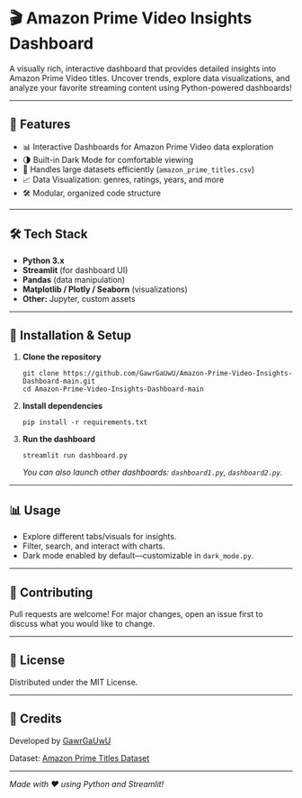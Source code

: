 # 🎬 Amazon Prime Video Insights Dashboard

A visually rich, interactive dashboard that provides detailed insights into Amazon Prime Video titles. Uncover trends, explore data visualizations, and analyze your favorite streaming content using Python-powered dashboards!

---

## 🚀 Features

- 📊 Interactive Dashboards for Amazon Prime Video data exploration
- 🌗 Built-in Dark Mode for comfortable viewing
- 📁 Handles large datasets efficiently (`amazon_prime_titles.csv`)
- 📈 Data Visualization: genres, ratings, years, and more
- 🛠️ Modular, organized code structure

---

## 🛠 Tech Stack

- **Python 3.x**
- **Streamlit** (for dashboard UI)
- **Pandas** (data manipulation)
- **Matplotlib / Plotly / Seaborn** (visualizations)
- **Other:** Jupyter, custom assets

---

## 🔧 Installation & Setup

1. **Clone the repository**
    ```
    git clone https://github.com/GawrGaUwU/Amazon-Prime-Video-Insights-Dashboard-main.git
    cd Amazon-Prime-Video-Insights-Dashboard-main
    ```
2. **Install dependencies**
    ```
    pip install -r requirements.txt
    ```
3. **Run the dashboard**
    ```
    streamlit run dashboard.py
    ```
    *You can also launch other dashboards: `dashboard1.py`, `dashboard2.py`.*

---

## 📊 Usage

- Explore different tabs/visuals for insights.
- Filter, search, and interact with charts.
- Dark mode enabled by default—customizable in `dark_mode.py`.

---

## 🤝 Contributing

Pull requests are welcome! For major changes, open an issue first to discuss what you would like to change.

---

## 📑 License

Distributed under the MIT License.

---

## 🙌 Credits

Developed by [GawrGaUwU](https://github.com/GawrGaUwU)

Dataset: [Amazon Prime Titles Dataset](https://github.com/GawrGaUwU/Amazon-Prime-Video-Insights-Dashboard-main/blob/main/amazon_prime_titles.csv)

---

*Made with ❤️ using Python and Streamlit!*

